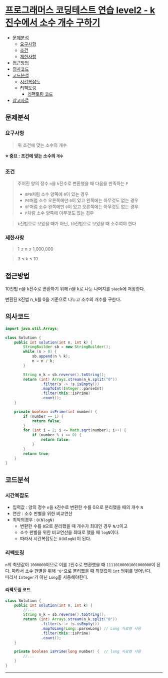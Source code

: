 # [프로그래머스 코딩테스트 연습 level2 - k진수에서 소수 개수 구하기](https://school.programmers.co.kr/learn/courses/30/lessons/92335)

- [문제분석](#문제분석)
    * [요구사항](#요구사항)
    * [조건](#조건)
    * [제한사항](#제한사항)
- [접근방법](#접근방법)
- [의사코드](#의사코드)
- [코드분석](#코드분석)
    * [시간복잡도](#시간복잡도)
    * [리펙토링](#리펙토링)
        + [리펙토링 코드](#리펙토링-코드)
- [참고자료](#참고자료)

## 문제분석

### 요구사항

> 위 조건에 맞는 소수의 개수

**⭐️ 중요 : 조건에 맞는 소수의 `개수`**

### 조건

> 주어진 양의 정수 `n`을 `k`진수로 변환했을 때 다음을 만족하는 `P`
> * `0P0`처럼 소수 양쪽에 `0`이 있는 경우
> * `P0`처럼 소수 오른쪽에만 `0`이 있고 왼쪽에는 아무것도 없는 경우
> * `0P`처럼 소수 왼쪽에만 `0`이 있고 오른쪽에는 아무것도 없는 경우
> * `P`처럼 소수 양쪽에 아무것도 없는 경우

> `k`진법으로 보았을 때가 아닌, `10`진법으로 보았을 때 소수여야 한다

### 제한사항

> 1 ≤ n ≤ 1,000,000

> 3 ≤ k ≤ 10

## 접근방법

10진법 n을 k진수로 변환하기 위해 n을 k로 나눈 나머지를 stack에 저장한다.

변환된 k진법 n_k를 0을 기준으로 나누고 소수의 개수를 구한다.

## 의사코드

```java
import java.util.Arrays;

class Solution {
    public int solution(int n, int k) {
        StringBuilder sb = new StringBuilder();
        while (n > 0) {
            sb.append(n % k);
            n = n / k;
        }

        String n_k = sb.reverse().toString();
        return (int) Arrays.stream(n_k.split("0"))
                .filter(s -> !s.isEmpty())
                .mapToInt(Integer::parseInt)
                .filter(this::isPrime)
                .count();
    }

    private boolean isPrime(int number) {
        if (number == 1) {
            return false;
        }
        for (int i = 2; i <= Math.sqrt(number); i++) {
            if (number % i == 0) {
                return false;
            }
        }
        return true;
    }
}
```

## 코드분석

### 시간복잡도

* 입력값 : 양의 정수 `n`을 `k`진수로 변환한 수를 0으로 분리했을 때의 개수 `N`
* 연산 : 소수 판별을 위한 비교연산
* 최악의경우 : `O(NlogN)`
    * 변환한 수를 `0`으로 분리했을 때 개수가 최대인 경우 `N/2`이고
    * 소수 판별을 위한 비교연산을 최대로 했을 때 `logN`이다.
    * 따라서 시간복잡도는 `O(NlogN)`이 된다.

### 리펙토링

`n`의 최댓값이 `1000000`이므로 이를 `2`진수로 변환했을 때 `11110100001001000000`이 된다.
따라서 소수 판별을 위해 `"0"`으로 분리했을 때 최댓값이 `int` 범위를 벗어난다.  
따라서 `Integer`가 아닌 `Long`을 사용해야한다.

#### 리펙토링 코드

```java
class Solution {
    public int solution(int n, int k) {
        //...
        String n_k = sb.reverse().toString();
        return (int) Arrays.stream(n_k.split("0"))
                .filter(s -> !s.isEmpty())
                .mapToLong(Long::parseLong) // Long 자료형 사용
                .filter(this::isPrime)
                .count();
    }

    private boolean isPrime(long number) {  // long 자료형 사용
        //...
    }
}
```

<hr>